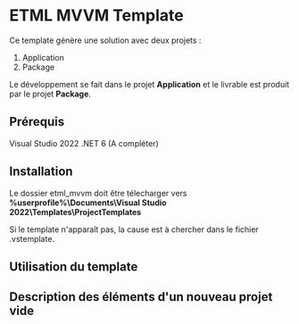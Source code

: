 # ETML MVVM Template
Ce template génère une solution avec deux projets :

1. Application
2. Package

Le développement se fait dans le projet **Application** et le livrable est produit par le projet **Package**.

## Prérequis

Visual Studio 2022
.NET 6
(A compléter)



## Installation
Le dossier etml_mvvm doit être télecharger vers **%userprofile%\Documents\Visual Studio 2022\Templates\ProjectTemplates**

Si le template n'apparaît pas, la cause est à chercher dans le fichier .vstemplate.

## Utilisation du template

## Description des éléments d'un nouveau projet vide
